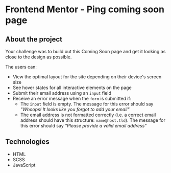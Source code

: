# Frontend Mentor - Ping coming soon page


## About the project

Your challenge was to build out this Coming Soon page and get it looking as close to the design as possible.

The users can:<br>
- View the optimal layout for the site depending on their device's screen size<br>
- See hover states for all interactive elements on the page<br>
- Submit their email address using an `input` field<br>
- Receive an error message when the `form` is submitted if:<br>
	- The `input` field is empty. The message for this error should say *"Whoops! It looks like you forgot to add your email"*<br>
	- The email address is not formatted correctly (i.e. a correct email address should have this structure: `name@host.tld`). The message for this error should say *"Please provide a valid email address"*

## Technologies
- HTML
- SCSS 
- JavaScript
